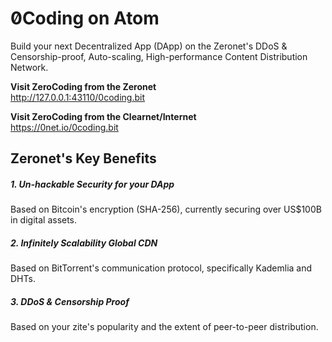 # 0̸Coding on Atom

Build your next Decentralized App (DApp) on the Zeronet's DDoS & Censorship-proof, Auto-scaling, High-performance Content Distribution Network.

**Visit ZeroCoding from the Zeronet**  
http://127.0.0.1:43110/0coding.bit

**Visit ZeroCoding from the Clearnet/Internet**  
https://0net.io/0coding.bit

## Zeronet's Key Benefits

##### 1. Un-hackable Security for your DApp

Based on Bitcoin's encryption (SHA-256), currently securing over US$100B in digital assets.

##### 2. Infinitely Scalability Global CDN

Based on BitTorrent's communication protocol, specifically Kademlia and DHTs.

##### 3. DDoS & Censorship Proof

Based on your zite's popularity and the extent of peer-to-peer distribution.
